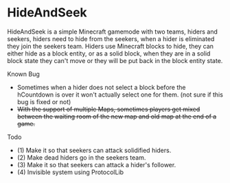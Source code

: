 # HideAndSeek
HideAndSeek is a simple Minecraft gamemode with two teams, hiders and seekers, hiders need to hide from the seekers, when a hider is eliminated they join the seekers team.
Hiders use Minecraft blocks to hide, they can either hide as a block entity, or as a solid block, when they are in a solid block state they can't move or they will be put back in the block entity state.

Known Bug
- Sometimes when a hider does not select a block before the hCountdown is over it won't actually select one for them. (not sure if this bug is fixed or not)
- ~~With the support of multiple Maps, sometimes players get mixed between the waiting room of the new map and old map at the end of a game.~~

Todo
- (1) Make it so that seekers can attack solidified hiders.
- (2) Make dead hiders go in the seekers team.
- (3) Make it so that seekers can attack a hider's follower.
- (4) Invisible system using ProtocolLib
